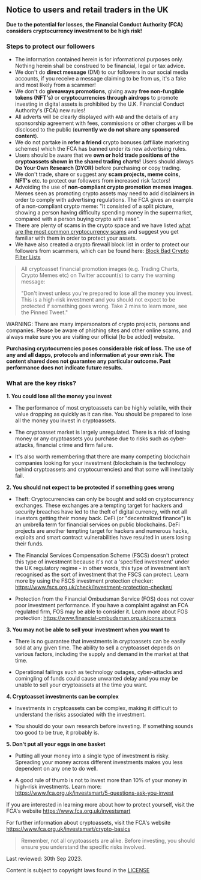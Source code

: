 ## Notice to users and retail traders in the UK

**Due to the potential for losses, the Financial Conduct Authority (FCA) considers cryptocurrency investment to be high risk!**

### Steps to protect our followers

* The information contained herein is for informational purposes only. Nothing herein shall be construed to be financial, legal or tax advice.
* We don't do **direct message** (DM) to our followers in our social media accounts, if you receive a message claiming to be from us, it's a fake and most likely from a scammer!
* We don't do **giveaways promotions**, giving away **free non-fungible tokens (NFT's)** or **cryptocurrencies through airdrops** to promote investing in digital assets is prohibited by the U.K. Financial Conduct Authority's (FCA) new rules!
* All adverts will be clearly displayed with `#AD` and the details of any sponsorship agreement with fees, commissions or other charges will be disclosed to the public (**currently we do not share any sponsored content**).
* We do not partake in **refer a friend** crypto bonuses (affiliate marketing schemes) which the FCA has banned under its new advertising rules.
* Users should be aware that we **own or hold trade positions of the cryptoassets shown in the shared trading charts!** Users should always **Do Your Own Research (DYOR)** before purchasing or copy trading.
* We don't trade, share or suggest any **scam projects, meme coins, NFT's** etc. to protect our followers from increased risk factors!
* Advoiding the use of **non-compliant crypto promotion memes images**. Memes seen as promoting crypto assets may need to add disclaimers in order to comply with advertising regulations. The FCA gives an example of a non-compliant crypto meme: "It consisted of a split picture, showing a person having difficulty spending money in the supermarket, compared with a person buying crypto with ease".
* There are plenty of scams in the crypto space and we have listed [what are the most common cryptocurrency scams](https://github.com/Summer-CMS-Vendor-Packages/sc-block-bad-crypto-filter-lists/blob/master/docs/scams/what-are-the-most-common-cryptocurrency-scams.md) and suggest you get familiar with them in order to protect your assets.
* We have also created a crypto firewall block list in order to protect our followers from scammers, which can be found here: [Block Bad Crypto Filter Lists](https://github.com/Summer-CMS-Vendor-Packages/sc-block-bad-crypto-filter-lists)

> All cryptoasset financial promotion images (e.g. Trading Charts, Crypto Memes etc) on Twitter account(s) to carry the warning message:
> 
> "Don't invest unless you're prepared to lose all the money you invest. This is a high-risk investment and you should not expect to be protected if something goes wrong. Take 2 mins to learn more, see the Pinned Tweet."

WARNING: There are many impersonators of crypto projects, persons and companies. Please be aware of phishing sites and other online scams, and always make sure you are visiting our official [to be added] website.

**Purchasing cryptocurrencies poses considerable risk of loss. The use of any and all dapps, protocols and information at your own risk. The content shared does not guarantee any particular outcome. Past performance does not indicate future results.**

### What are the key risks?

**1\. You could lose all the money you invest**

* The performance of most cryptoassets can be highly volatile, with their value dropping as quickly as it can rise. You should be prepared to lose all the money you invest in cryptoassets.

* The cryptoasset market is largely unregulated. There is a risk of losing money or any cryptoassets you purchase due to risks such as cyber-attacks, financial crime and firm failure.

* It's also worth remembering that there are many competing blockchain companies looking for your investment (blockchain is the technology behind cryptoassets and cryptocurrencies) and that some will inevitably fail. 

**2\. You should not expect to be protected if something goes wrong**

* Theft: Cryptocurrencies can only be bought and sold on cryptocurrency exchanges. These exchanges are a tempting target for hackers and security breaches have led to the theft of digital currency, with not all investors getting their money back. DeFi (or "decentralized finance") is an umbrella term for financial services on public blockchains. DeFi projects are another tempting target for hackers and numerous hacks, exploits and smart contract vulnerabilities have resulted in users losing their funds.

* The Financial Services Compensation Scheme (FSCS) doesn't protect this type of investment because it's not a 'specified investment' under the UK regulatory regime - in other words, this type of investment isn't recognised as the sort of investment that the FSCS can protect. Learn more by using the FSCS investment protection checker: https://www.fscs.org.uk/check/investment-protection-checker/

* Protection from the Financial Ombudsman Service (FOS) does not cover poor investment performance. If you have a complaint against an FCA regulated firm, FOS may be able to consider it. Learn more about FOS protection: https://www.financial-ombudsman.org.uk/consumers

**3\. You may not be able to sell your investment when you want to**

* There is no guarantee that investments in cryptoassets can be easily sold at any given time. The ability to sell a cryptoasset depends on various factors, including the supply and demand in the market at that time.

* Operational failings such as technology outages, cyber-attacks and comingling of funds could cause unwanted delay and you may be unable to sell your cryptoassets at the time you want.

**4\. Cryptoasset investments can be complex**

* Investments in cryptoassets can be complex, making it difficult to understand the risks associated with the investment.

* You should do your own research before investing. If something sounds too good to be true, it probably is.

**5\. Don't put all your eggs in one basket**

* Putting all your money into a single type of investment is risky. Spreading your money across different investments makes you less dependent on any one to do well.

* A good rule of thumb is not to invest more than 10% of your money in high-risk investments. Learn more: https://www.fca.org.uk/investsmart/5-questions-ask-you-invest

If you are interested in learning more about how to protect yourself, visit the FCA's website https://www.fca.org.uk/investsmart

For further information about cryptoassets, visit the FCA's website https://www.fca.org.uk/investsmart/crypto-basics

> Remember, not all cryptoassets are alike. Before investing, you should ensure you understand the specific risks involved.

Last reviewed: 30th Sep 2023.

Content is subject to copyright laws found in the [LICENSE](https://github.com/Summer-CMS-Vendor-Packages/sc-block-bad-crypto-filter-lists/blob/master/LICENSE)
